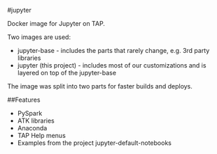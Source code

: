 
#jupyter

Docker image for Jupyter on TAP.

Two images are used:
- jupyter-base - includes the parts that rarely change, e.g. 3rd party libraries
- jupyter (this project) - includes most of our customizations and is layered on top of the jupyter-base

The image was split into two parts for faster builds and deploys.

##Features

- PySpark
- ATK libraries
- Anaconda
- TAP Help menus
- Examples from the project jupyter-default-notebooks
